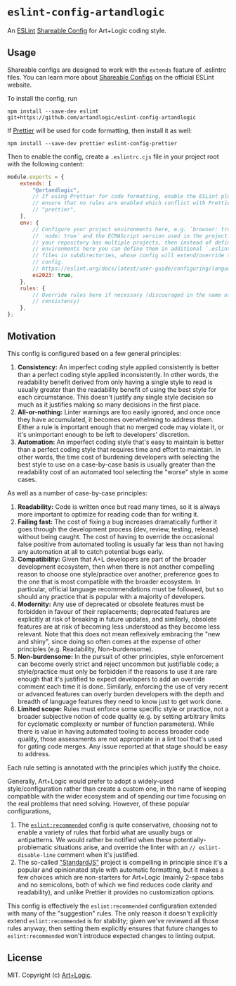 # `eslint-config-artandlogic`

An [ESLint](https://eslint.org/)
[Shareable Config](https://eslint.org/docs/latest/developer-guide/shareable-configs)
for Art+Logic coding style.

## Usage

Shareable configs are designed to work with the `extends` feature of .eslintrc
files. You can learn more about
[Shareable Configs](https://eslint.org/docs/latest/developer-guide/shareable-configs)
on the official ESLint website.

To install the config, run

```
npm install --save-dev eslint git+https://github.com/artandlogic/eslint-config-artandlogic
```

If [Prettier](https://prettier.io/) will be used for code formatting, then
install it as well:

```
npm install --save-dev prettier eslint-config-prettier
```

Then to enable the config, create a `.eslintrc.cjs` file in your project root
with the following content:

```js
module.exports = {
    extends: [
        "@artandlogic",
        // If using Prettier for code formatting, enable the ESLint plugin to
        // ensure that no rules are enabled which conflict with Prettier.
        // "prettier",
    ],
    env: {
        // Configure your project environments here, e.g. `browser: true` or
        // `node: true` and the ECMAScript version used in the project.. If
        // your repository has multiple projects, then instead of defining
        // environments here you can define them in additional `.eslintrc.cjs`
        // files in subdirectories, whose config will extend/override the root
        // config.
        // https://eslint.org/docs/latest/user-guide/configuring/language-options#specifying-environments
        es2023: true,
    },
    rules: {
        // Override rules here if necessary (discouraged in the name of
        // consistency)
    },
};
```

## Motivation

This config is configured based on a few general principles:

1.  **Consistency:** An imperfect coding style applied consistently is better
    than a perfect coding style applied inconsistently. In other words, the
    readability benefit derived from only having a single style to read is
    usually greater than the readability benefit of using the best style for
    each circumstance. This doesn't justify any single style decision so much as
    it justifies making so many decisions in the first place.
2.  **All-or-nothing:** Linter warnings are too easily ignored, and once once
    they have accumulated, it becomes overwhelming to address them. Either a
    rule is important enough that no merged code may violate it, or it's
    unimportant enough to be left to developers' discretion.
3.  **Automation:** An imperfect coding style that's easy to maintain is better
    than a perfect coding style that requires time and effort to maintain. In
    other words, the time cost of burdening developers with selecting the best
    style to use on a case-by-case basis is usually greater than the readability
    cost of an automated tool selecting the "worse" style in some cases.

As well as a number of case-by-case principles:

1. **Readability:** Code is written once but read many times, so it is always
   more important to optimize for reading code than for writing it.
2. **Failing fast:** The cost of fixing a bug increases dramatically further it
   goes through the development process (dev, review, testing, release) without
   being caught. The cost of having to override the occasional false positive
   from automated tooling is usually far less than not having any automation at
   all to catch potential bugs early.
3. **Compatibility:** Given that A+L developers are part of the broader
   development ecosystem, then when there is not another compelling reason to
   choose one style/practice over another, preference goes to the one that is
   most compatible with the broader ecosystem. In particular, official language
   recommendations must be followed, but so should any practice that is popular
   with a majority of developers.
4. **Modernity:** Any use of deprecated or obsolete features must be forbidden
   in favour of their replacements; deprecated features are explicitly at risk
   of breaking in future updates, and similarly, obsolete features are at risk
   of becoming less understood as they become less relevant. Note that this does
   not mean reflexively embracing the "new and shiny", since doing so often
   comes at the expense of other principles (e.g. Readability, Non-burdensome).
5. **Non-burdensome:** In the pursuit of other principles, style enforcement can
   become overly strict and reject uncommon but justifiable code; a
   style/practice must only be forbidden if the reasons to use it are rare
   enough that it's justified to expect developers to add an override comment
   each time it is done. Similarly, enforcing the use of very recent or advanced
   features can overly burden developers with the depth and breadth of language
   features they need to know just to get work done.
6. **Limited scope:** Rules must enforce some specific style or practice, not a
   broader subjective notion of code quality (e.g. by setting arbitrary limits
   for cyclomatic complexity or number of function parameters). While there is
   value in having automated tooling to access broader code quality, those
   assessments are not appropriate in a lint tool that's used for gating code
   merges. Any issue reported at that stage should be easy to address.

Each rule setting is annotated with the principles which justify the choice.

Generally, Art+Logic would prefer to adopt a widely-used style/configuration
rather than create a custom one, in the name of keeping compatible with the
wider ecosystem and of spending our time focusing on the real problems that need
solving. However, of these popular configurations,

1. The
   [`eslint:recommended`](https://eslint.org/docs/latest/user-guide/configuring/configuration-files#using-eslintrecommended)
   config is quite conservative, choosing not to enable a variety of rules that
   forbid what are usually bugs or antipatterns. We would rather be notified
   when these potentially-problematic situations arise, and override the linter
   with an `// eslint-disable-line` comment when it's justified.
2. The so-called ["StandardJS"](https://standardjs.com/index.html) project is
   compelling in principle since it's a popular and opinionated style with
   automatic formatting, but it makes a few choices which are non-starters for
   Art+Logic (mainly 2-space tabs and no semicolons, both of which we find
   reduces code clarity and readability), and unlike Prettier it provides no
   customization options.

This config is effectively the `eslint:recommended` configuration extended with
many of the "suggestion" rules. The only reason it doesn't explicitly extend
`eslint:recommended` is for stability; given we've reviewed all those rules
anyway, then setting them explicitly ensures that future changes to
`eslint:recommended` won't introduce expected changes to linting output.

## License

MIT. Copyright (c) [Art+Logic](https://artandlogic.com/).
